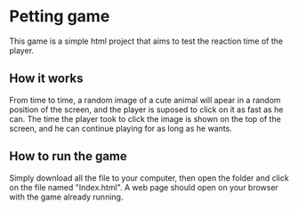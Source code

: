 # Petting game

This game is a simple html project that aims to test the reaction time of the player.

## How it works
From time to time, a random image of a cute animal will apear in a random position of the screen, and the player is suposed to click on it as fast as he can.
The time the player took to click the image is shown on the top of the screen, and he can continue playing for as long as he wants.

## How to run the game
Simply download all the file to your computer, then open the folder and click on the file named "Index.html".
A web page should open on your browser with the game already running.